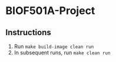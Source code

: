 # BIOF501A-Project

## Instructions

1. Run `make build-image clean run`
2. In subsequent runs, run `make clean run`
